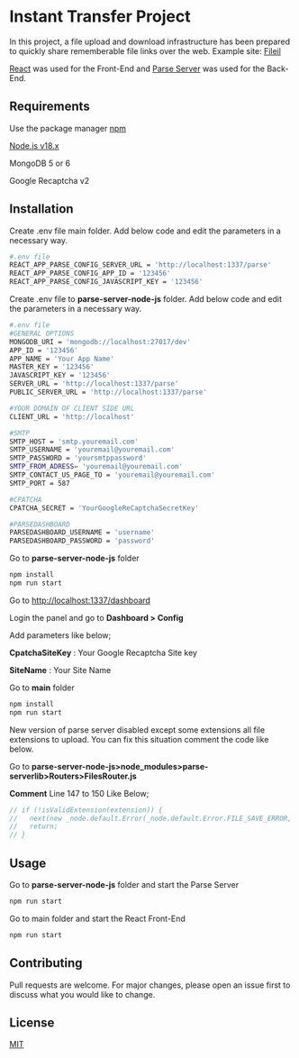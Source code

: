 # Instant Transfer Project

In this project, a file upload and download infrastructure has been prepared to quickly share rememberable file links over the web. Example site: [Fileil](https://fileil.com)

[React](https://github.com/facebook/react) was used for the Front-End and [Parse Server](https://github.com/parse-community/parse-server/) was used for the Back-End.

## Requirements
Use the package manager [npm](https://www.npmjs.com/package/npm)

[Node.js v18.x](https://www.npmjs.com/package/npm)

MongoDB 5 or 6

Google Recaptcha v2


## Installation

Create .env file main folder. Add below code and edit the parameters in a necessary way.

```bash
#.env file
REACT_APP_PARSE_CONFIG_SERVER_URL = 'http://localhost:1337/parse'
REACT_APP_PARSE_CONFIG_APP_ID = '123456'
REACT_APP_PARSE_CONFIG_JAVASCRIPT_KEY = '123456'
```

Create .env file to **parse-server-node-js**  folder. Add below code and edit the parameters in a necessary way.
```bash
#.env file
#GENERAL OPTIONS
MONGODB_URI = 'mongodb://localhost:27017/dev'
APP_ID = '123456'
APP_NAME = 'Your App Name'
MASTER_KEY = '123456'
JAVASCRIPT_KEY = '123456'
SERVER_URL = 'http://localhost:1337/parse'
PUBLIC_SERVER_URL = 'http://localhost:1337/parse'

#YOUR DOMAİN OF CLİENT SİDE URL
CLIENT_URL = 'http://localhost'

#SMTP
SMTP_HOST = 'smtp.youremail.com'
SMTP_USERNAME = 'youremail@youremail.com'
SMTP_PASSWORD = 'yoursmtppassword'
SMTP_FROM_ADRESS= 'youremail@youremail.com'
SMTP_CONTACT_US_PAGE_TO = 'youremail@youremail.com'
SMTP_PORT = 587

#CPATCHA
CPATCHA_SECRET = 'YourGoogleReCaptchaSecretKey'

#PARSEDASHBOARD
PARSEDASHBOARD_USERNAME = 'username'
PARSEDASHBOARD_PASSWORD = 'password'
```

Go to **parse-server-node-js** folder
```bash
npm install
npm run start
```

Go to [http://localhost:1337/dashboard](http://localhost:1337/dashboard)

Login the panel and go to **Dashboard > Config**


Add parameters like below;

**CpatchaSiteKey** : Your Google Recaptcha Site key

**SiteName** : Your Site Name

Go to **main** folder
```bash
npm install
npm run start
```

New version of parse server disabled except some extensions all file extensions to upload. You can fix this situation comment the code like below.

Go to **parse-server-node-js>node_modules>parse-serverlib>Routers>FilesRouter.js**

**Comment** Line 147 to 150 Like Below;
```javascript
// if (!isValidExtension(extension)) {
//   next(new _node.default.Error(_node.default.Error.FILE_SAVE_ERROR, `File upload of extension ${extension} is disabled.`));
//   return;
// }
```

## Usage

Go to **parse-server-node-js** folder and start the Parse Server
```bash
npm run start
```

Go to main folder and start the React Front-End
```bash
npm run start
```

## Contributing

Pull requests are welcome. For major changes, please open an issue first
to discuss what you would like to change.

## License

[MIT](https://choosealicense.com/licenses/mit/)